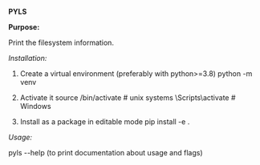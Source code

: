 **PYLS**

**Purpose:**

Print the filesystem information.

*Installation:*

1. Create a virtual environment (preferably with python>=3.8)
  python -m venv <env-name>

2. Activate it
  source <env-name>/bin/activate # unix systems
  <env-name>\Scripts\activate # Windows

3. Install as a package in editable mode
   pip install -e .

*Usage:*

pyls --help (to print documentation about usage and flags)


